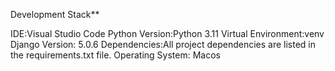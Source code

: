 Development Stack**

IDE:Visual Studio Code
Python Version:Python 3.11
Virtual Environment:venv
Django Version: 5.0.6
Dependencies:All project dependencies are listed in the requirements.txt file.
Operating System: Macos